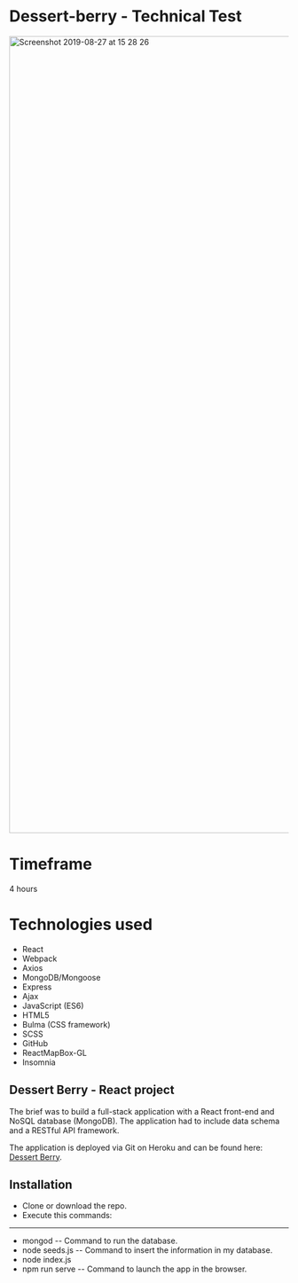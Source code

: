 # Dessert-berry - Technical Test

<img width="1438" alt="Screenshot 2019-08-27 at 15 28 26" src="https://user-images.githubusercontent.com/47470930/63780099-823feb00-c8df-11e9-8607-34e31b1a0562.png">

# Timeframe
4 hours

# Technologies used
* React
* Webpack  
* Axios
* MongoDB/Mongoose
* Express
* Ajax
* JavaScript (ES6)  
* HTML5  
* Bulma (CSS framework)
* SCSS  
* GitHub
* ReactMapBox-GL
* Insomnia


## Dessert Berry - React project

The brief was to build a full-stack application with a React front-end and NoSQL database (MongoDB). The application had to include data schema and a RESTful API framework.

The application is deployed via Git on Heroku and can be found here: [Dessert Berry](https://dessert-berry.herokuapp.com/#/menu).

## Installation

- Clone or download the repo.
- Execute  this commands:
------------------------
* mongod -- Command to run the database.
* node seeds.js -- Command to insert the information in my database.
* node index.js
*  npm run serve -- Command to launch the app in the browser.
